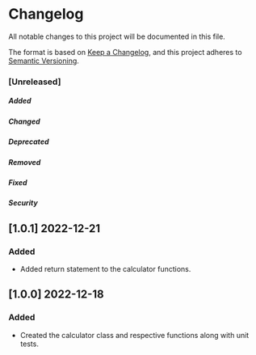 # Changelog
All notable changes to this project will be documented in this file.

The format is based on [Keep a Changelog](https://keepachangelog.com/en/1.0.0/),
and this project adheres to [Semantic Versioning](https://semver.org/spec/v2.0.0.html).

### [Unreleased]
##### Added
##### Changed
##### Deprecated
##### Removed
##### Fixed
##### Security


## [1.0.1] 2022-12-21
### Added
- Added return statement to the calculator functions.

## [1.0.0] 2022-12-18
### Added
- Created the calculator class and respective functions along with unit tests.
